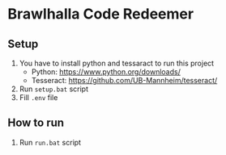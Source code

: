 # Brawlhalla Code Redeemer

## Setup

1. You have to install python and tessaract to run this project
   - Python: https://www.python.org/downloads/
   - Tesseract: https://github.com/UB-Mannheim/tesseract/
2. Run `setup.bat` script
3. Fill `.env` file

## How to run

1. Run `run.bat` script
